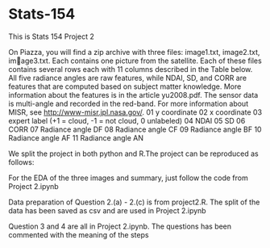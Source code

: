 # Stats-154


This is Stats 154 Project 2

On Piazza, you will find a zip archive with three files: image1.txt, image2.txt, image3.txt. Each contains one picture from the satellite. Each of these files contains several
rows each with 11 columns described in the Table below. All five radiance angles are raw
features, while NDAI, SD, and CORR are features that are computed based on subject matter
knowledge. More information about the features is in the article yu2008.pdf. The sensor
data is multi-angle and recorded in the red-band. For more information about MISR, see
http://www-misr.jpl.nasa.gov/.
01 y coordinate
02 x coordinate
03 expert label (+1 = cloud, -1 = not cloud, 0 unlabeled)
04 NDAI
05 SD
06 CORR
07 Radiance angle DF
08 Radiance angle CF
09 Radiance angle BF
10 Radiance angle AF
11 Radiance angle AN

We split the project in both python and R.The project can be reproduced as follows:

For the EDA of the three images and summary, just follow the code from Project 2.ipynb

Data preparation of Question 2.(a) - 2.(c) is from project2.R. The split of the data has been saved as csv and are used in Project 2.ipynb

Question 3 and 4 are all in Project 2.ipynb. The questions has been commented with the meaning of the steps